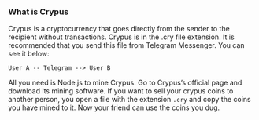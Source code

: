 ### What is Crypus
Crypus is a cryptocurrency that goes directly from the sender to the recipient without transactions. Crypus is in the .cry file extension. It is recommended that you send this file from Telegram Messenger. You can see it below:
```
User A -- Telegram --> User B
```
All you need is Node.js to mine Crypus. Go to Crypus’s official page and download its mining software. If you want to sell your crypus coins to another person, you open a file with the extension `.cry` and copy the coins you have mined to it. Now your friend can use the coins you dug.
